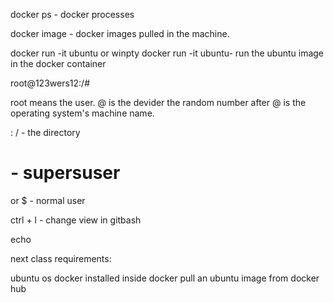 docker ps - docker processes

docker image - docker images pulled in the machine.

docker run -it ubuntu or winpty docker run -it ubuntu- run the ubuntu image in the docker container

root@123wers12:/#

root means the user.
@ is the devider
the random number after @ is the operating system's machine name.

:
/ - the directory

# - supersuser

or
$ - normal user

ctrl + l - change view in gitbash

echo <whatever you want>

next class requirements:

ubuntu os
docker installed
inside docker pull an ubuntu image from docker hub
